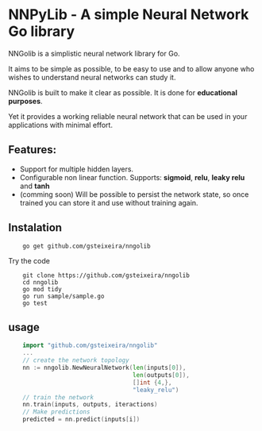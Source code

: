 # NNPyLib - A simple Neural Network Go library

NNGolib is a simplistic neural network library for Go.

It aims to be simple as possible, to be easy to use and to allow anyone who wishes to understand neural networks can study it.

NNGolib is built to make it clear as possible. It is done for **educational purposes**.

Yet it provides a working reliable neural network that can be used in your applications with minimal effort.

## Features:

- Support for multiple hidden layers.
- Configurable non linear function. Supports: **sigmoid**, **relu**, **leaky relu** and **tanh**
- (comming soon) Will be possible to persist the network state, so once trained you can store it and use without training again.

## Instalation

```shell
    go get github.com/gsteixeira/nngolib
```

Try the code
```shell
    git clone https://github.com/gsteixeira/nngolib
    cd nngolib
    go mod tidy
    go run sample/sample.go
    go test
```    
    
## usage

```go
    import "github.com/gsteixeira/nngolib"
    ...
    // create the network topology
    nn := nngolib.NewNeuralNetwork(len(inputs[0]),
                                   len(outputs[0]),
                                   []int {4,},
                                   "leaky_relu")
    // train the network
    nn.train(inputs, outputs, iteractions)
    // Make predictions
    predicted = nn.predict(inputs[i])
```

